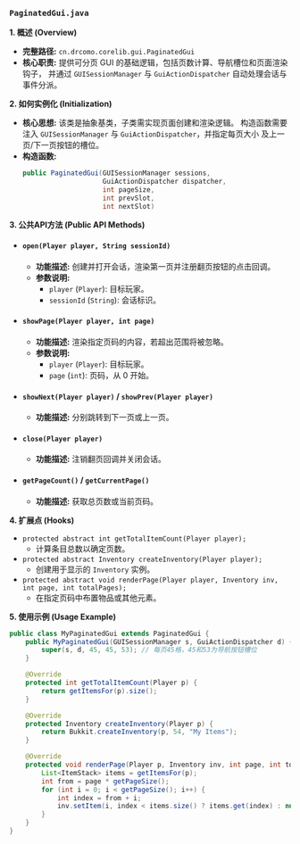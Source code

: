 ### `PaginatedGui.java`

**1. 概述 (Overview)**

  * **完整路径:** `cn.drcomo.corelib.gui.PaginatedGui`
  * **核心职责:** 提供可分页 GUI 的基础逻辑，包括页数计算、导航槽位和页面渲染钩子，
    并通过 `GUISessionManager` 与 `GuiActionDispatcher` 自动处理会话与事件分派。

**2. 如何实例化 (Initialization)**

  * **核心思想:** 该类是抽象基类，子类需实现页面创建和渲染逻辑。
    构造函数需要注入 `GUISessionManager` 与 `GuiActionDispatcher`，并指定每页大小
    及上一页/下一页按钮的槽位。
  * **构造函数:**
    ```java
    public PaginatedGui(GUISessionManager sessions,
                        GuiActionDispatcher dispatcher,
                        int pageSize,
                        int prevSlot,
                        int nextSlot)
    ```

**3. 公共API方法 (Public API Methods)**

  * #### `open(Player player, String sessionId)`
      * **功能描述:** 创建并打开会话，渲染第一页并注册翻页按钮的点击回调。
      * **参数说明:**
          * `player` (`Player`): 目标玩家。
          * `sessionId` (`String`): 会话标识。

  * #### `showPage(Player player, int page)`
      * **功能描述:** 渲染指定页码的内容，若超出范围将被忽略。
      * **参数说明:**
          * `player` (`Player`): 目标玩家。
          * `page` (`int`): 页码，从 0 开始。

  * #### `showNext(Player player)` / `showPrev(Player player)`
      * **功能描述:** 分别跳转到下一页或上一页。

  * #### `close(Player player)`
      * **功能描述:** 注销翻页回调并关闭会话。

  * #### `getPageCount()` / `getCurrentPage()`
      * **功能描述:** 获取总页数或当前页码。

**4. 扩展点 (Hooks)**

  * `protected abstract int getTotalItemCount(Player player);`
    - 计算条目总数以确定页数。
  * `protected abstract Inventory createInventory(Player player);`
    - 创建用于显示的 `Inventory` 实例。
  * `protected abstract void renderPage(Player player, Inventory inv, int page, int totalPages);`
    - 在指定页码中布置物品或其他元素。

**5. 使用示例 (Usage Example)**

```java
public class MyPaginatedGui extends PaginatedGui {
    public MyPaginatedGui(GUISessionManager s, GuiActionDispatcher d) {
        super(s, d, 45, 45, 53); // 每页45格，45和53为导航按钮槽位
    }

    @Override
    protected int getTotalItemCount(Player p) {
        return getItemsFor(p).size();
    }

    @Override
    protected Inventory createInventory(Player p) {
        return Bukkit.createInventory(p, 54, "My Items");
    }

    @Override
    protected void renderPage(Player p, Inventory inv, int page, int total) {
        List<ItemStack> items = getItemsFor(p);
        int from = page * getPageSize();
        for (int i = 0; i < getPageSize(); i++) {
            int index = from + i;
            inv.setItem(i, index < items.size() ? items.get(index) : null);
        }
    }
}
```
